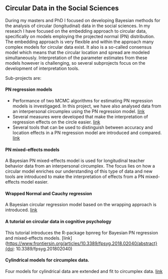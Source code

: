 ## Circular Data in the Social Sciences

During my masters and PhD I focused on developing Bayesian methods for the analysis of circular (longitudinal) data in the social sciences.
In my reseach I have focused on the embedding approach to circular data, specifically on models employing the projected normal (PN) 
distribution. The embedding approach is very flexible and within the approach many complex models for circular data exist.
It also is a so-called consensus model which means that the circular location and spread are modeled simultaneously. 
Interpretation of the parameter estimates from these models however is challenging, so several subprojects focus on the development 
of interpretation tools.

Sub-projects are:

#### PN regression models
* Performance of two MCMC algorithms for estimating PN regression models is investigaged. In this project, we have also analysed data from an interpersonal circumplex using the 
    PN regression model. [link](https://econtent.hogrefe.com/doi/10.1027/1614-2241/a000147)
* Several measures were developed that make the interpretation of regression effects on the circle easier. [link](https://onlinelibrary.wiley.com/doi/pdf/10.1111/bmsp.12108)
* Several tools that can be used to distinguish between accuracy and location effects in a PN regression model are introduced and compared.
[link](https://github.com/joliencremers/Data-Archive-Accuracy-Effect-PN-Models)

#### PN mixed-effects models
A Bayesian PN mixed-effects model is used for longitudinal teacher behavior data from an interpersonal 
circumplex. The focus lies on how a circular model enriches our understanding of this type of data and new tools are introduced to make 
the interpretation of effects from a PN mixed-effects model easier. 

#### Wrapped Normal and Cauchy regression
A Bayesian circular regression model based on the wrapping approach is introduced. [link](https://github.com/joliencremers/regression_wrapping)

#### A tutorial on circular data in cognitive psychology
This tutorial introduces the R-package bpnreg for Bayesian PN regression and mixed-effects models. [link](https://www.frontiersin.org/articles/10.3389/fpsyg.2018.02040/abstract}{doi: 10.3389/fpsyg.201802040)

#### Cylindrical models for circumplex data.
Four models for cylindrical data are extended and fit to circumplex data. [link](https://github.com/joliencremers/CylindricalComparisonCircumplex)



